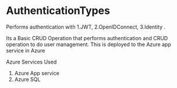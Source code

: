 # AuthenticationTypes
Performs authentication with
1.JWT, 
2.OpenIDConnect, 
3.Identity . 

Its a Basic CRUD Operation that performs authentication and CRUD operation to do user management. 
This is deployed to the Azure app service in Azure

Azure Services Used 
1. Azure App service
2. Azure SQL 
